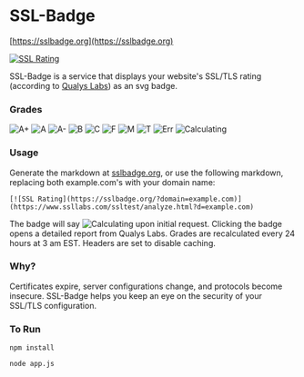SSL-Badge
=========

[https://sslbadge.org](https://sslbadge.org)

[![SSL Rating](https://sslbadge.org/?domain=sslbadge.org)](https://www.ssllabs.com/ssltest/analyze.html?d=sslbadge.org)


SSL-Badge is a service that displays your website's SSL/TLS rating (according to [Qualys Labs](https://www.ssllabs.com/ssltest/)) as an svg badge.


### Grades

![A+](http://img.shields.io/badge/SSL-A%2B-brightgreen.svg)
![A](http://img.shields.io/badge/SSL-A-brightgreen.svg)
![A-](http://img.shields.io/badge/SSL-A---brightgreen.svg)
![B](http://img.shields.io/badge/SSL-B-orange.svg)
![C](http://img.shields.io/badge/SSL-C-red.svg)
![F](http://img.shields.io/badge/SSL-F-red.svg)
![M](http://img.shields.io/badge/SSL-M-red.svg)
![T](http://img.shields.io/badge/SSL-T-red.svg)
![Err](http://img.shields.io/badge/SSL-Err-lightgrey.svg)
![Calculating](http://img.shields.io/badge/SSL-Calculating-lightgrey.svg)

### Usage

Generate the markdown at [sslbadge.org](https://sslbadge.org), or use the following markdown, replacing both example.com's with your domain name:

`[![SSL Rating](https://sslbadge.org/?domain=example.com)](https://www.ssllabs.com/ssltest/analyze.html?d=example.com)`


The badge will say ![Calculating](http://img.shields.io/badge/SSL-Calculating-lightgrey.svg) upon initial request.  Clicking the badge opens a detailed report from Qualys Labs.  Grades are recalculated every 24 hours at 3 am EST.  Headers are set to disable caching.


### Why?

Certificates expire, server configurations change, and protocols become insecure. SSL-Badge helps you keep an eye on the security of your SSL/TLS configuration.

### To Run

```npm install```

```node app.js```
